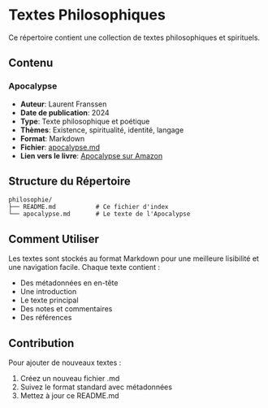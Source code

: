 # Textes Philosophiques

Ce répertoire contient une collection de textes philosophiques et spirituels.

## Contenu

### Apocalypse
- **Auteur**: Laurent Franssen
- **Date de publication**: 2024
- **Type**: Texte philosophique et poétique
- **Thèmes**: Existence, spiritualité, identité, langage
- **Format**: Markdown
- **Fichier**: [apocalypse.md](apocalypse.md)
- **Lien vers le livre**: [Apocalypse sur Amazon](https://www.amazon.fr/dp/B0DVLTHX3Z)

## Structure du Répertoire

```
philosophie/
├── README.md           # Ce fichier d'index
└── apocalypse.md       # Le texte de l'Apocalypse
```

## Comment Utiliser

Les textes sont stockés au format Markdown pour une meilleure lisibilité et une navigation facile. Chaque texte contient :
- Des métadonnées en en-tête
- Une introduction
- Le texte principal
- Des notes et commentaires
- Des références

## Contribution

Pour ajouter de nouveaux textes :
1. Créez un nouveau fichier .md
2. Suivez le format standard avec métadonnées
3. Mettez à jour ce README.md 